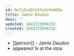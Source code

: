 ```yaml
---
id: QxfyZvaDrbIFw3zVoHO9a
title: Jamie Daudon
desc: ''
updated: 1643723096352
created: 1643723096352
---
```



- [[person]] - Jamie Daudon
- appeared 1x at the stoa
